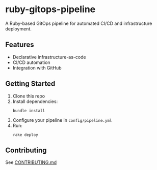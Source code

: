 # ruby-gitops-pipeline

A Ruby-based GitOps pipeline for automated CI/CD and infrastructure deployment.

## Features

- Declarative infrastructure-as-code
- CI/CD automation
- Integration with GitHub

## Getting Started

1. Clone this repo
2. Install dependencies:
   ```
   bundle install
   ```
3. Configure your pipeline in `config/pipeline.yml`
4. Run:
   ```
   rake deploy
   ```

## Contributing

See [CONTRIBUTING.md](CONTRIBUTING.md)